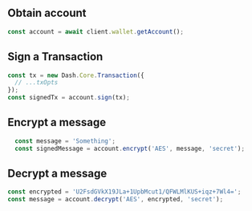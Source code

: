 ## Obtain account
```js
const account = await client.wallet.getAccount();
```

## Sign a Transaction


```js
const tx = new Dash.Core.Transaction({
  // ...txOpts
});
const signedTx = account.sign(tx);
```

## Encrypt a message

```js
  const message = 'Something';
  const signedMessage = account.encrypt('AES', message, 'secret');
```

## Decrypt a message

```js
const encrypted = 'U2FsdGVkX19JLa+1UpbMcut1/QFWLMlKUS+iqz+7Wl4=';
const message = account.decrypt('AES', encrypted, 'secret');
```
